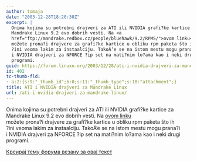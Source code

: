 ```yaml
---
author: tomaja
date: "2003-12-28T18:20:30Z"
excerpt: |
  Onima kojima su potrebni drajveri za ATI ili NVIDIA grafi?ke kartice za
  Mandrake Linux 9.2 evo dobrih vesti. Na <a
  href="ftp://mandrake.redbox.cz/people/bluehawk/9.2/RPMS/">ovom linku</a>
  možete prona?i drajvere za grafi?ke kartice u obliku rpm paketa što ih
  ?ini veoma lakim za instaalciju. TakoÄ‘e se na istom mestu mogu prana?i
  i NVIDIA drajveri za NFORCE ?ip set na mati?nim lo?ama kao i neki drugi
  programi.
guid: https://forum.linuxo.org/2003/12/28/ati-i-nvidia-drajveri-za-mandrake-linux/
id: 402
tc-thumb-fld:
- a:2:{s:9:"_thumb_id";b:0;s:11:"_thumb_type";s:10:"attachment";}
title: ATI i NVIDIA drajveri za Mandrake Linux
url: /ati-i-nvidia-drajveri-za-mandrake-linux/
---
```

Onima kojima su potrebni drajveri za ATI ili NVIDIA grafi?ke kartice za  
Mandrake Linux 9.2 evo dobrih vesti. Na [ovom linku](ftp://mandrake.redbox.cz/people/bluehawk/9.2/RPMS/)  
možete prona?i drajvere za grafi?ke kartice u obliku rpm paketa što ih  
?ini veoma lakim za instaalciju. TakoÄ‘e se na istom mestu mogu prana?i  
i NVIDIA drajveri za NFORCE ?ip set na mati?nim lo?ama kao i neki drugi  
programi.<!--break-->

[Креирај тему форума везану за овај текст](https://linuxo.org/nova-tema-na-forumu/?se_pid=402)